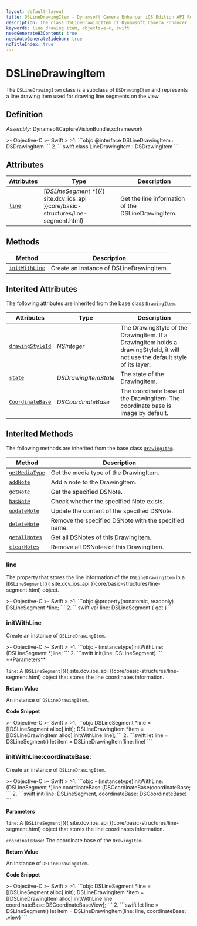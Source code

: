 ```yaml
---
layout: default-layout
title: DSLineDrawingItem - Dynamsoft Camera Enhancer iOS Edition API Reference
description: The class DSLineDrawingItem of Dynamsoft Camera Enhancer represents a line drawing item used for drawing line segments on the view.
keywords: line drawing item, objective-c, swift
needGenerateH3Content: true
needAutoGenerateSidebar: true
noTitleIndex: true
---
```


# DSLineDrawingItem

The `DSLineDrawingItem` class is a subclass of `DSDrawingItem` and represents a line drawing item used for drawing line segments on the view.

## Definition

*Assembly:* DynamsoftCaptureVisionBundle.xcframework

<div class="sample-code-prefix"></div>
>- Objective-C
>- Swift
>
>1. 
```objc
@interface DSLineDrawingItem : DSDrawingItem
```
2. 
```swift
class LineDrawingItem : DSDrawingItem
```

## Attributes

| Attributes | Type | Description |
| ---------- | ---- | ----------- |
| [`line`](#line) | [*DSLineSegment \**]({{ site.dcv_ios_api }}core/basic-structures/line-segment.html) |Get the line information of the DSLineDrawingItem. |

## Methods

| Method | Description |
|------- |-------------|
| [`initWithLine`](#initwithline) | Create an instance of DSLineDrawingItem. |

## Interited Attributes

The following attributes are inherited from the base class [`DrawingItem`](drawingitem.html).

| Attributes | Type | Description |
| ---------- | ---- | ----------- |
| [`drawingStyleId`](drawingitem.html#drawingstyleid) | *NSInteger* | The DrawingStyle of the DrawingItem. If a DrawingItem holds a drawingStyleId, it will not use the default style of its layer. |
| [`state`](drawingitem.html#state) | *DSDrawingItemState* | The state of the DrawingItem. |
| [`CoordinateBase`](drawingitem.html#coordinatebase) | *DSCoordinateBase* | The coordinate base of the DrawingItem. The coordinate base is image by default. |

## Interited Methods

The following methods are inherited from the base class [`DrawingItem`](drawingitem.html).

| Method | Description |
|------- |-------------|
| [`getMediaType`](drawingitem.html#getmediatype) | Get the media type of the DrawingItem. |
| [`addNote`](drawingitem.html#addnote) | Add a note to the DrawingItem. |
| [`getNote`](drawingitem.html#getnote) | Get the specified DSNote. |
| [`hasNote`](drawingitem.html#hasnote) | Check whether the specified Note exists. |
| [`updateNote`](drawingitem.html#updatenote) | Update the content of the specified DSNote. |
| [`deleteNote`](drawingitem.html#deletenote) | Remove the specified DSNote with the specified name. |
| [`getAllNotes`](drawingitem.html#getallnotes) | Get all DSNotes of this DrawingItem. |
| [`clearNotes`](drawingitem.html#clearnotes) | Remove all DSNotes of this DrawingItem. |

### line

The property that stores the line information of the `DSLineDrawingItem` in a [`DSLineSegment`]({{ site.dcv_ios_api }}core/basic-structures/line-segment.html) object.

<div class="sample-code-prefix"></div>
>- Objective-C
>- Swift
>
>1. 
```objc
@property(nonatomic, readonly) DSLineSegment *line;
```
2. 
```swift
var line: DSLineSegment { get }
```

### initWithLine

Create an instance of `DSLineDrawingItem`.

<div class="sample-code-prefix"></div>
>- Objective-C
>- Swift
>
>1. 
```objc
- (instancetype)initWithLine:(DSLineSegment *)line;
```
2. 
```swift
init(line: DSLineSegment)
```
**Parameters**

`line`: A  [`DSLineSegment`]({{ site.dcv_ios_api }}core/basic-structures/line-segment.html) object that stores the line coordinates information.

**Return Value**

An instance of `DSLineDrawingItem`.

**Code Snippet**

<div class="sample-code-prefix"></div>
>- Objective-C
>- Swift
>
>1. 
```objc
DSLineSegment *line = [[DSLineSegment alloc] init];
DSLineDrawingItem *item = [[DSLineDrawingItem alloc] initWithLine:line];
```
2. 
```swift
let line = DSLineSegment()
let item = DSLineDrawingItem(line: line)
```

### initWithLine:coordinateBase:

Create an instance of `DSLineDrawingItem`.

<div class="sample-code-prefix"></div>
>- Objective-C
>- Swift
>
>1. 
```objc
- (instancetype)initWithLine:(DSLineSegment *)line
              coordinateBase:(DSCoordinateBase)coordinateBase;
```
2. 
```swift
init(line: DSLineSegment, coordinateBase: DSCoordinateBase)
```

**Parameters**

`line`: A  [`DSLineSegment`]({{ site.dcv_ios_api }}core/basic-structures/line-segment.html) object that stores the line coordinates information.

`coordinateBase`: The coordinate base of the `DrawingItem`.

**Return Value**

An instance of `DSLineDrawingItem`.

**Code Snippet**

<div class="sample-code-prefix"></div>
>- Objective-C
>- Swift
>
>1. 
```objc
DSLineSegment *line = [[DSLineSegment alloc] init];
DSLineDrawingItem *item = [[DSLineDrawingItem alloc] initWithLine:line coordinateBase:DSCoordinateBaseView];
```
2. 
```swift
let line = DSLineSegment()
let item = DSLineDrawingItem(line: line, coordinateBase: .view)
```
